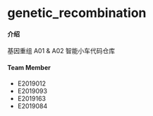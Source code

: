 # genetic_recombination

#### 介绍
基因重组
A01 & A02 智能小车代码仓库

#### Team Member
* E2019012
* E2019093
* E2019163
* E2019084
